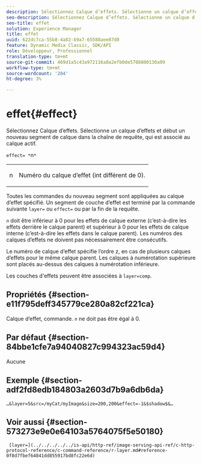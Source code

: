 ```yaml
---
description: Sélectionnez Calque d’effets. Sélectionne un calque d’effets et début un nouveau segment de calque dans la chaîne de requête, qui est associé au calque actif.
seo-description: Sélectionnez Calque d’effets. Sélectionne un calque d’effets et début un nouveau segment de calque dans la chaîne de requête, qui est associé au calque actif.
seo-title: effet
solution: Experience Manager
title: effet
uuid: 622dc7ca-55b8-4a82-b9a7-65588aee87d0
feature: Dynamic Media Classic, SDK/API
role: Développeur, Professionnel
translation-type: tm+mt
source-git-commit: 469d1a5c43a972116a8a2efb0de5708800130a99
workflow-type: tm+mt
source-wordcount: '204'
ht-degree: 3%

---
```



# effet{#effect}

Sélectionnez Calque d’effets. Sélectionne un calque d’effets et début un nouveau segment de calque dans la chaîne de requête, qui est associé au calque actif.

`effect= *`n`*`

<table id="simpletable_C48DABF486604D2B9F3CBC1CD01AC76D"> 
 <tr class="strow"> 
  <td class="stentry"> <p><span class="codeph"> <span class="varname"> n</span></span> </p> </td> 
  <td class="stentry"> <p>Numéro du calque d’effet (int différent de 0). </p></td> 
 </tr> 
</table>

Toutes les commandes du nouveau segment sont appliquées au calque d’effet spécifié. Un segment de couche d’effet est terminé par la commande suivante `layer=` ou `effect=` ou par la fin de la requête.

*`n`* doit être inférieur à 0 pour les effets de calque externe (c’est-à-dire les effets derrière le calque parent) et supérieur à 0 pour les effets de calque interne (c’est-à-dire les effets dans le calque parent). Les numéros des calques d’effets ne doivent pas nécessairement être consécutifs.

Le numéro de calque d’effet spécifie l’ordre z, en cas de plusieurs calques d’effets pour le même calque parent. Les calques à numérotation supérieure sont placés au-dessus des calques à numérotation inférieure.

Les couches d&#39;effets peuvent être associées à `layer=comp`.

## Propriétés {#section-e11f795deff345779ce280a82cf221ca}

Calque d’effet, commande. *`n`* ne doit pas être égal à 0.

## Par défaut {#section-84bbe1cfe7a94040827c994323ac59d4}

Aucune

## Exemple {#section-adf2fd8edb184803a2603d7b9a6db6da}

`…&layer=5&src=/myCat/myImage&size=200,200&effect=-1&$shadow$&…`

## Voir aussi {#section-573273e9e0e64103a5764075f5e50180}

` [layer=](../../../../../is-api/http-ref/image-serving-api-ref/c-http-protocol-reference/c-command-reference/r-layer.md#reference-0f8d7fbef64841dd855917bd8fc22e6d)`
